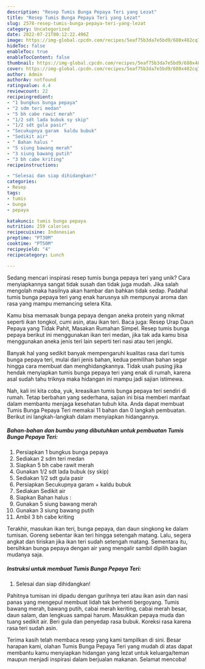 ```yaml
---
description: "Resep Tumis Bunga Pepaya Teri yang Lezat"
title: "Resep Tumis Bunga Pepaya Teri yang Lezat"
slug: 2578-resep-tumis-bunga-pepaya-teri-yang-lezat
category: Uncategorized
date: 2022-07-21T00:12:22.496Z
image: https://img-global.cpcdn.com/recipes/5eaf75b3da7e5bd9/680x482cq70/tumis-bunga-pepaya-teri-foto-resep-utama.jpg
hideToc: false
enableToc: true
enableTocContent: false
thumbnail: https://img-global.cpcdn.com/recipes/5eaf75b3da7e5bd9/680x482cq70/tumis-bunga-pepaya-teri-foto-resep-utama.jpg
cover: https://img-global.cpcdn.com/recipes/5eaf75b3da7e5bd9/680x482cq70/tumis-bunga-pepaya-teri-foto-resep-utama.jpg
author: Admin
authorAv: notfound
ratingvalue: 4.4
reviewcount: 22
recipeingredient:
- "1 bungkus bunga pepaya"
- "2 sdm teri medan"
- "5 bh cabe rawit merah"
- "1/2 sdt lada bubuk sy skip"
- "1/2 sdt gula pasir"
- "Secukupnya garam  kaldu bubuk"
- "Sedikit air"
- " Bahan halus "
- "5 siung bawang merah"
- "3 siung bawang putih"
- "3 bh cabe kriting"
recipeinstructions:

- "Selesai dan siap dihidangkan!"
categories:
- Resep
tags:
- tumis
- bunga
- pepaya

katakunci: tumis bunga pepaya 
nutrition: 259 calories
recipecuisine: Indonesian
preptime: "PT30M"
cooktime: "PT50M"
recipeyield: "4"
recipecategory: Lunch

---
```





Sedang mencari inspirasi resep tumis bunga pepaya teri yang unik? Cara menyiapkannya sangat tidak susah dan tidak juga mudah. Jika salah mengolah maka hasilnya akan hambar dan bahkan tidak sedap. Padahal tumis bunga pepaya teri yang enak harusnya sih mempunyai aroma dan rasa yang mampu memancing selera Kita.





Kamu bisa memasak bunga pepaya dengan aneka protein yang nikmat seperti ikan tongkol, cumi asin, atau ikan teri. Baca juga: Resep Urap Daun Pepaya yang Tidak Pahit, Masakan Rumahan Simpel. Resep tumis bunga pepaya berikut ini menggunakan ikan teri medan, jika tak ada kamu bisa menggunakan aneka jenis teri lain seperti teri nasi atau teri jengki.

Banyak hal yang sedikit banyak mempengaruhi kualitas rasa dari tumis bunga pepaya teri, mulai dari jenis bahan, kedua pemilihan bahan segar hingga cara membuat dan menghidangkannya. Tidak usah pusing jika hendak menyiapkan tumis bunga pepaya teri yang enak di rumah, karena asal sudah tahu triknya maka hidangan ini mampu jadi sajian istimewa.






Nah, kali ini kita coba, yuk, kreasikan tumis bunga pepaya teri sendiri di rumah. Tetap berbahan yang sederhana, sajian ini bisa memberi manfaat dalam membantu menjaga kesehatan tubuh kita. Anda dapat membuat Tumis Bunga Pepaya Teri memakai 11 bahan dan 0 langkah pembuatan. Berikut ini langkah-langkah dalam menyiapkan hidangannya.

<!--inarticleads1-->

##### Bahan-bahan dan bumbu yang dibutuhkan untuk pembuatan Tumis Bunga Pepaya Teri:

1. Persiapkan 1 bungkus bunga pepaya
1. Sediakan 2 sdm teri medan
1. Siapkan 5 bh cabe rawit merah
1. Gunakan 1/2 sdt lada bubuk (sy skip)
1. Sediakan 1/2 sdt gula pasir
1. Persiapkan Secukupnya garam + kaldu bubuk
1. Sediakan Sedikit air
1. Siapkan  Bahan halus :
1. Gunakan 5 siung bawang merah
1. Gunakan 3 siung bawang putih
1. Ambil 3 bh cabe kriting


Terakhir, masukan ikan teri, bunga pepaya, dan daun singkong ke dalam tumisan. Goreng sebentar ikan teri hingga setengah matang. Lalu, segera angkat dan tiriskan jika ikan teri sudah setengah matang. Sementara itu, bersihkan bunga pepaya dengan air yang mengalir sambil dipilih bagian mudanya saja. 

<!--inarticleads2-->

##### Instruksi untuk membuat Tumis Bunga Pepaya Teri:


1. Selesai dan siap dihidangkan!

Pahitnya tumisan ini dipadu dengan gurihnya teri atau ikan asin dan nasi panas yang mengepul membuat lidah tak berhenti bergoyang. Tumis bawang merah, bawang putih, cabai merah keriting, cabai merah besar, daun salam, dan lengkuas sampai harum. Masukkan pepaya muda dan tuang sedikit air. Beri gula dan penyedap rasa bubuk. Koreksi rasa karena rasa teri sudah asin. 

Terima kasih telah membaca resep yang kami tampilkan di sini. Besar harapan kami, olahan Tumis Bunga Pepaya Teri yang mudah di atas dapat membantu kamu menyiapkan hidangan yang lezat untuk keluarga/teman maupun menjadi inspirasi dalam berjualan makanan. Selamat mencoba!
